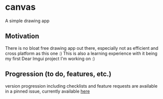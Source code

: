 # canvas
A simple drawing app

## Motivation
There is no bloat free drawing app out there, especially not as efficient and cross platform as this one :)
This is also a learning experience with it being my first Dear Imgui project I'm working on :)

## Progression (to do, features, etc.)
version progression including checklists and feature requests are available in a pinned issue, currently available [here](https://github.com/FabianPaci/canvas/issues/1)
